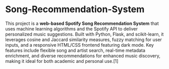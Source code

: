 # Song-Recommendation-System
This project is a **web-based Spotify Song Recommendation System** that uses machine learning algorithms and the Spotify API to deliver personalized music suggestions. Built with Python, Flask, and scikit-learn, it leverages cosine and Jaccard similarity measures, fuzzy matching for user inputs, and a responsive HTML/CSS frontend featuring dark mode. Key features include flexible song and artist search, real-time metadata enrichment, and diverse recommendations for enhanced music discovery, making it ideal for both academic and personal use.[1]
